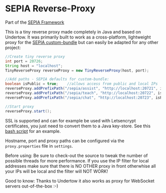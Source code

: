 # SEPIA Reverse-Proxy
Part of the [SEPIA Framework](https://sepia-framework.github.io/)  

This is a tiny reverse proxy made completely in Java and based on Undertow. It was primarily built to work as a cross-platform, lightweight proxy for the [SEPIA custom-bundle](https://github.com/SEPIA-Framework/sepia-installation-and-setup) but can easily be adapted for any other project:

```java
//Create tiny reverse proxy
int port = 20726;
String host = "localhost";
TinyReverseProxy reverseProxy = new TinyReverseProxy(host, port);

//Add paths - SEPIA defaults for custom-bundle:
boolean isPublic = true;    //allows access from public and local IPs
reverseProxy.addPrefixPath("/sepia/assist", "http://localhost:20721", isPublic);
reverseProxy.addPrefixPath("/sepia/teach", "http://localhost:20722", isPublic);
reverseProxy.addPrefixPath("/sepia/chat", "http://localhost:20723", isPublic);

//Start proxy
reverseProxy.start();
```
SSL is supported and can for example be used with Letsencrypt certificates, you just need to convert them to a Java key-store. See this [bash script](https://github.com/SEPIA-Framework/sepia-installation-and-setup/blob/master/sepia-custom-bundle-folder/letsencrypt/copy-cert-to-keystore.sh) for an example.  

Hostname, port and proxy paths can be configured via the `proxy.properties` file in `settings`.  

Before using: Be sure to check-out the source to tweak the number of possible threads for more performance. If you use the IP filter for local addresses make sure that there is NO OTHER proxy in front otherwhise all your IPs will be local and the filter will NOT WORK!  

Good to know: Thanks to Undertow it also works as proxy for WebSocket servers out-of-the-box :-)

